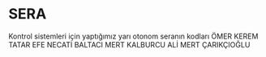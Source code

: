 # SERA
Kontrol sistemleri için yaptığımız yarı otonom seranın kodları
ÖMER KEREM TATAR
EFE NECATİ BALTACI
MERT KALBURCU
ALİ MERT ÇARIKÇIOĞLU
